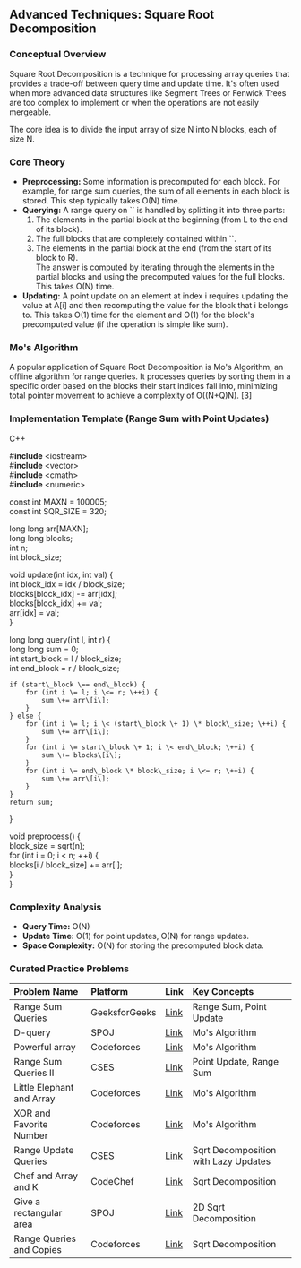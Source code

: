 
## **Advanced Techniques: Square Root Decomposition**

### **Conceptual Overview**

Square Root Decomposition is a technique for processing array queries that provides a trade-off between query time and update time. It's often used when more advanced data structures like Segment Trees or Fenwick Trees are too complex to implement or when the operations are not easily mergeable.

The core idea is to divide the input array of size N into N​ blocks, each of size N​.

### **Core Theory**

* **Preprocessing:** Some information is precomputed for each block. For example, for range sum queries, the sum of all elements in each block is stored. This step typically takes O(N) time.  
* **Querying:** A range query on \`\` is handled by splitting it into three parts:  
  1. The elements in the partial block at the beginning (from L to the end of its block).  
  2. The full blocks that are completely contained within \`\`.  
  3. The elements in the partial block at the end (from the start of its block to R).  
     The answer is computed by iterating through the elements in the partial blocks and using the precomputed values for the full blocks. This takes O(N​) time.  
* **Updating:** A point update on an element at index i requires updating the value at A\[i\] and then recomputing the value for the block that i belongs to. This takes O(1) time for the element and O(1) for the block's precomputed value (if the operation is simple like sum).

### **Mo's Algorithm**

A popular application of Square Root Decomposition is Mo's Algorithm, an offline algorithm for range queries. It processes queries by sorting them in a specific order based on the blocks their start indices fall into, minimizing total pointer movement to achieve a complexity of O((N+Q)N​). \[3\]

### **Implementation Template (Range Sum with Point Updates)**

C++

\#**include** \<iostream\>  
\#**include** \<vector\>  
\#**include** \<cmath\>  
\#**include** \<numeric\>

const int MAXN \= 100005;  
const int SQR\_SIZE \= 320;

long long arr\[MAXN\];  
long long blocks;  
int n;  
int block\_size;

void update(int idx, int val) {  
    int block\_idx \= idx / block\_size;  
    blocks\[block\_idx\] \-= arr\[idx\];  
    blocks\[block\_idx\] \+= val;  
    arr\[idx\] \= val;  
}

long long query(int l, int r) {  
    long long sum \= 0;  
    int start\_block \= l / block\_size;  
    int end\_block \= r / block\_size;

    if (start\_block \== end\_block) {  
        for (int i \= l; i \<= r; \++i) {  
            sum \+= arr\[i\];  
        }  
    } else {  
        for (int i \= l; i \< (start\_block \+ 1) \* block\_size; \++i) {  
            sum \+= arr\[i\];  
        }  
        for (int i \= start\_block \+ 1; i \< end\_block; \++i) {  
            sum \+= blocks\[i\];  
        }  
        for (int i \= end\_block \* block\_size; i \<= r; \++i) {  
            sum \+= arr\[i\];  
        }  
    }  
    return sum;  
}

void preprocess() {  
    block\_size \= sqrt(n);  
    for (int i \= 0; i \< n; \++i) {  
        blocks\[i / block\_size\] \+= arr\[i\];  
    }  
}

### **Complexity Analysis**

* **Query Time:** O(N​)  
* **Update Time:** O(1) for point updates, O(N​) for range updates.  
* **Space Complexity:** O(N​) for storing the precomputed block data.

### **Curated Practice Problems**

| Problem Name | Platform | Link | Key Concepts |
| :---- | :---- | :---- | :---- |
| Range Sum Queries | GeeksforGeeks | [Link](https://www.geeksforgeeks.org/sqrt-square-root-decomposition-technique-set-1-introduction/) | Range Sum, Point Update |
| D-query | SPOJ | [Link](https://www.spoj.com/problems/DQUERY/) | Mo's Algorithm |
| Powerful array | Codeforces | [Link](https://codeforces.com/problemset/problem/86/D) | Mo's Algorithm |
| Range Sum Queries II | CSES | [Link](https://cses.fi/problemset/task/1648) | Point Update, Range Sum |
| Little Elephant and Array | Codeforces | [Link](https://codeforces.com/problemset/problem/220/B) | Mo's Algorithm |
| XOR and Favorite Number | Codeforces | [Link](https://codeforces.com/problemset/problem/617/E) | Mo's Algorithm |
| Range Update Queries | CSES | [Link](https://cses.fi/problemset/task/1651) | Sqrt Decomposition with Lazy Updates |
| Chef and Array and K | CodeChef | [Link](https://www.codechef.com/problems/ARRAYS) | Sqrt Decomposition |
| Give a rectangular area | SPOJ | [Link](https://www.spoj.com/problems/GIVE/) | 2D Sqrt Decomposition |
| Range Queries and Copies | Codeforces | [Link](https://codeforces.com/problemset/problem/704/B) | Sqrt Decomposition |
